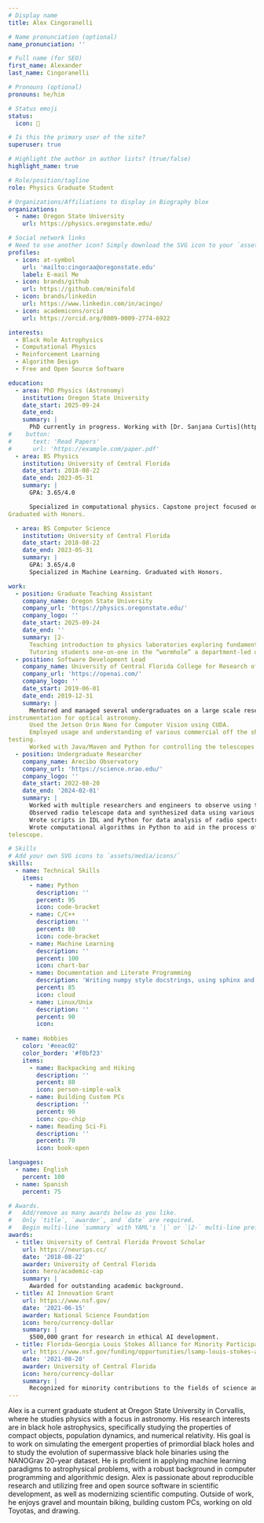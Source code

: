 ```yaml
---
# Display name
title: Alex Cingoranelli

# Name pronunciation (optional)
name_pronunciation: ''

# Full name (for SEO)
first_name: Alexander
last_name: Cingoranelli

# Pronouns (optional)
pronouns: he/him

# Status emoji
status: 
  icon: 🔭

# Is this the primary user of the site?
superuser: true

# Highlight the author in author lists? (true/false)
highlight_name: true

# Role/position/tagline
role: Physics Graduate Student

# Organizations/Affiliations to display in Biography blox
organizations:
  - name: Oregon State University
    url: https://physics.oregonstate.edu/

# Social network links
# Need to use another icon? Simply download the SVG icon to your `assets/media/icons/` folder.
profiles:
  - icon: at-symbol
    url: 'mailto:cingoraa@oregonstate.edu'
    label: E-mail Me
  - icon: brands/github
    url: https://github.com/minifold
  - icon: brands/linkedin
    url: https://www.linkedin.com/in/acingo/
  - icon: academicons/orcid
    url: https://orcid.org/0009-0009-2774-6922

interests:
  - Black Hole Astrophysics
  - Computational Physics
  - Reinforcement Learning
  - Algorithm Design
  - Free and Open Source Software

education:
  - area: PhD Physics (Astronomy)
    institution: Oregon State University
    date_start: 2025-09-24
    date_end:
    summary: |
      PhD currently in progress. Working with [Dr. Sanjana Curtis](https://physics.oregonstate.edu/directory/sanjana-curtis) on mergers of neutron star-neutron star and neutron star-black hole binaries.
#    button:
#      text: 'Read Papers'
#      url: 'https://example.com/paper.pdf'
  - area: BS Physics
    institution: University of Central Florida
    date_start: 2018-08-22
    date_end: 2023-05-31
    summary: |
      GPA: 3.65/4.0

      Specialized in computational physics. Capstone project focused on updating the EZ-RASSOR autonomous regolith mining robot to ROS 2.0.
Graduated with Honors.

  - area: BS Computer Science
    institution: University of Central Florida
    date_start: 2018-08-22
    date_end: 2023-05-31
    summary: |
      GPA: 3.65/4.0
      Specialized in Machine Learning. Graduated with Honors.

work:
  - position: Graduate Teaching Assistant
    company_name: Oregon State University
    company_url: 'https://physics.oregonstate.edu/'
    company_logo: ''
    date_start: 2025-09-24
    date_end: ''
    summary: |2-
      Teaching introduction to physics laboratories exploring fundamentals of movement and introductory newtonian physics.
      Tutoring students one-on-one in the “wormhole” a department-led undergraduate tutoring effort
  - position: Software Development Lead
    company_name: University of Central Florida College for Research of Optics and Photonics
    company_url: 'https://openai.com/'
    company_logo: ''
    date_start: 2019-06-01
    date_end: 2019-12-31
    summary: |
      Mentored and managed several undergraduates on a large scale research software project involving telescope
instrumentation for optical astronomy.
      Used the Jetson Orin Nano for Computer Vision using CUDA.
      Employed usage and understanding of various commercial off the shelf electronics such as Arduinos as part of systems
testing.
      Worked with Java/Maven and Python for controlling the telescopes using an interface with the C++ INDI libraries.
  - position: Undergraduate Researcher
    company_name: Arecibo Observatory
    company_url: 'https://science.nrao.edu/'
    company_logo: ''
    date_start: 2022-08-20
    date_end: '2024-02-01'
    summary: |
      Worked with multiple researchers and engineers to observe using the 12-meter radio telescope at Arecibo,
      Observed radio telescope data and synthesized data using various analysis techniques.
      Wrote scripts in IDL and Python for data analysis of radio spectral data.
      Wrote computational algorithms in Python to aid in the process of cleaning and excising noise from observations using the
telescope.

# Skills
# Add your own SVG icons to `assets/media/icons/`
skills:
  - name: Technical Skills
    items:
      - name: Python
        description: ''
        percent: 95
        icon: code-bracket
      - name: C/C++
        description: ''
        percent: 80
        icon: code-bracket  
      - name: Machine Learning
        description: ''
        percent: 100
        icon: chart-bar
      - name: Documentation and Literate Programming
        description: 'Writing numpy style docstrings, using sphinx and mkdocs, and writing literate code'
        percent: 85
        icon: cloud
      - name: Linux/Unix
        description: ''
        percent: 90
        icon: 
  
  - name: Hobbies
    color: '#eeac02'
    color_border: '#f0bf23'
    items:
      - name: Backpacking and Hiking
        description: ''
        percent: 80
        icon: person-simple-walk
      - name: Building Custom PCs
        description: ''
        percent: 90
        icon: cpu-chip
      - name: Reading Sci-Fi
        description: ''
        percent: 70
        icon: book-open

languages:
  - name: English
    percent: 100
  - name: Spanish
    percent: 75

# Awards.
#   Add/remove as many awards below as you like.
#   Only `title`, `awarder`, and `date` are required.
#   Begin multi-line `summary` with YAML's `|` or `|2-` multi-line prefix and indent 2 spaces below.
awards:
  - title: University of Central Florida Provost Scholar
    url: https://neurips.cc/
    date: '2018-08-22'
    awarder: University of Central Florida
    icon: hero/academic-cap
    summary: |
      Awarded for outstanding academic background.
  - title: AI Innovation Grant
    url: https://www.nsf.gov/
    date: '2021-06-15'
    awarder: National Science Foundation
    icon: hero/currency-dollar
    summary: |
      $500,000 grant for research in ethical AI development.
  - title: Florida-Georgia Louis Stokes Alliance for Minority Participation Scholar
    url: https://www.nsf.gov/funding/opportunities/lsamp-louis-stokes-alliances-minority-participation
    date: '2021-08-20'
    awarder: University of Central Florida
    icon: hero/currency-dollar
    summary: |
      Recognized for minority contributions to the fields of science and engineering.
---
```


Alex is a current graduate student at Oregon State University in Corvallis, where he studies physics with a focus in astronomy. His research interests are in black hole astrophysics, specifically studying the properties of compact objects, population dynamics, and numerical relativity. His goal is to work on simulating the emergent properties of primordial black holes and to study the evolution of supermassive black hole binaries using the NANOGrav 20-year dataset. He is proficient in applying machine learning paradigms to astrophysical problems, with a robust background in computer programming and algorithmic design. Alex is passionate about reproducible research and utilizing free and open source software in scientific development, as well as modernizing scientific computing. Outside of work, he enjoys gravel and mountain biking, building custom PCs, working on old Toyotas, and drawing.
